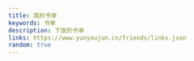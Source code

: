```yaml
---
title: 我的书单
keywords: 书单
description: 下饭的书单
links: https://www.yunyoujun.cn/friends/links.json
random: true
---
```


<YunLinks :links="frontmatter.links" :random="frontmatter.random" />
